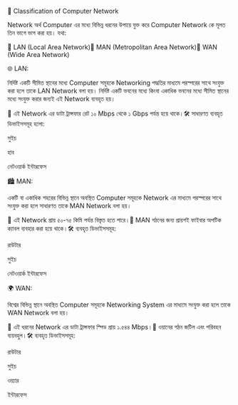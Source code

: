 📘 Classification of Computer Network

Network অর্থ Computer এর মধ্যে বিভিন্ন ধরনের উপায়ে যুক্ত করে Computer Network কে মূলত তিন ভাগে ভাগ করা হয়। যথা:

🔹 LAN (Local Area Network)🔹 MAN (Metropolitan Area Network)🔹 WAN (Wide Area Network)

🌐 LAN:

নির্দিষ্ট একটি সীমিত স্থানের মধ্যে Computer সমূহকে Networking পদ্ধতির মাধ্যমে পরস্পরের সাথে সংযুক্ত করা হলে তাকে LAN Network বলা হয়। নির্দিষ্ট একটি ভবনের মধ্যে কিংবা একাধিক ভবনের মধ্যে সীমিত স্থানের মধ্যে সংযুক্ত করার জন্যই এই Network ব্যবহৃত হয়।

📶 এই Network এর ডাটা ট্রান্সফার রেট ১০ Mbps থেকে ১ Gbps পর্যন্ত হয়ে থাকে।🛠️ সাধারণত ব্যবহৃত ডিভাইসসমূহ হলো:

সুইচ

হাব

নেটওয়ার্ক ইন্টারফেস

🏙️ MAN:

একটি বা একাধিক শহরের বিভিন্ন স্থানে অবস্থিত Computer সমূহকে Network এর মাধ্যমে পরস্পরের সাথে সংযুক্ত করা হলে সাধারণত তাকে MAN Network বলা হয়।

📏 এই Network প্রায় ৫০-৭৫ কিমি পর্যন্ত বিস্তৃত হতে পারে।🔌 MAN গঠনের জন্য প্রায়শই ফাইবার অপটিক ক্যাবল ব্যবহার করা হয়ে থাকে।🛠️ ব্যবহৃত ডিভাইসসমূহ:

রাউটার

সুইচ

নেটওয়ার্ক ইন্টারফেস

🌍 WAN:

বিশ্বের বিভিন্ন স্থানে অবস্থিত Computer সমূহকে Networking System এর মাধ্যমে সংযুক্ত করা হলে তাকে WAN Network বলা হয়।

🚀 এই ধরনের Network এর ডাটা ট্রান্সফার স্পিড প্রায় ১.৫৪৪ Mbps।💸 ওয়ানের গঠন জটিল এবং পরিবহন ব্যয়বহুল।🛠️ ব্যবহৃত ডিভাইসসমূহ:

রাউটার

সুইচ

ওয়্যার

ইন্টারফেস
